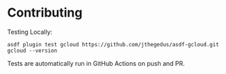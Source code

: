 # Contributing

Testing Locally:

```shell
asdf plugin test gcloud https://github.com/jthegedus/asdf-gcloud.git gcloud --version
```

Tests are automatically run in GitHub Actions on push and PR.

